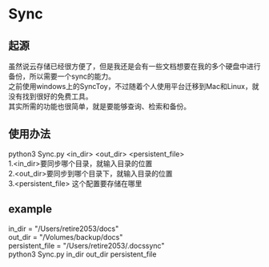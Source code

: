 # Sync
  
## 起源
虽然说云存储已经很方便了，但是我还是会有一些文档想要在我的多个硬盘中进行备份，所以需要一个sync的能力。  
之前使用windows上的SyncToy，不过随着个人使用平台迁移到Mac和Linux，就没有找到很好的免费工具。  
其实所需的功能也很简单，就是要能够查询、检索和备份。  
  
## 使用办法
python3 Sync.py <in_dir> <out_dir> <persistent_file>  
1.<in_dir>要同步哪个目录，就输入目录的位置  
2.<out_dir>要同步到哪个目录下，就输入目录的位置  
3.<persistent_file> 这个配置要存储在哪里  

## example
in_dir = "/Users/retire2053/docs"  
out_dir = "/Volumes/backup/docs"  
persistent_file = "/Users/retire2053/.docssync"  
python3 Sync.py in_dir out_dir persistent_file  